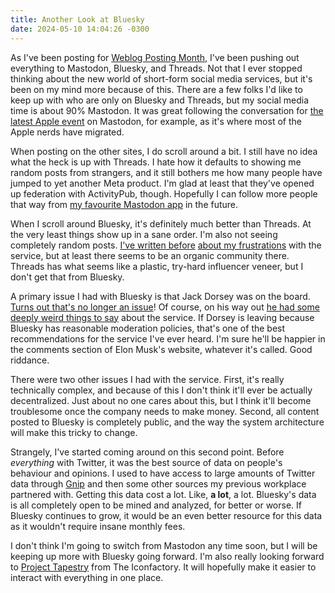 ```yaml
---
title: Another Look at Bluesky
date: 2024-05-10 14:04:26 -0300
---
```


As I've been posting for [Weblog Posting Month](https://anderegg.ca/2024/05/02/weblog-posting-month-2024), I've been pushing out everything to Mastodon, Bluesky, and Threads. Not that I ever stopped thinking about the new world of short-form social media services, but it's been on my mind more because of this. There are a few folks I'd like to keep up with who are only on Bluesky and Threads, but my social media time is about 90% Mastodon. It was great following the conversation for [the latest Apple event](https://anderegg.ca/2024/05/07/apples-may-2024-ipad-event) on Mastodon, for example, as it's where most of the Apple nerds have migrated.

When posting on the other sites, I do scroll around a bit. I still have no idea what the heck is up with Threads. I hate how it defaults to showing me random posts from strangers, and it still bothers me how many people have jumped to yet another Meta product. I'm glad at least that they've opened up federation with ActivityPub, though. Hopefully I can follow more people that way from [my favourite Mastodon app](https://mastodon.social/@MonaApp) in the future.

When I scroll around Bluesky, it's definitely much better than Threads. At the very least things show up in a sane order. I'm also not seeing completely random posts. [I've written before](https://anderegg.ca/2023/05/09/bluesky-frustrations) [about my frustrations](https://anderegg.ca/2024/02/24/bluesky-frustrations-part-2) with the service, but at least there seems to be an organic community there. Threads has what seems like a plastic, try-hard influencer veneer, but I don't get that from Bluesky.

A primary issue I had with Bluesky is that Jack Dorsey was on the board. [Turns out that's no longer an issue](https://www.theverge.com/2024/5/5/24149543/jack-dorsey-gone-bluesky-board)! Of course, on his way out [he had some deeply weird things to say](https://www.engadget.com/jack-dorsey-claims-bluesky-is-repeating-all-the-mistakes-he-made-at-twitter-234326121.html) about the service. If Dorsey is leaving because Bluesky has reasonable moderation policies, that's one of the best recommendations for the service I've ever heard. I'm sure he'll be happier in the comments section of Elon Musk's website, whatever it's called. Good riddance.

There were two other issues I had with the service. First, it's really technically complex, and because of this I don't think it'll ever be actually decentralized. Just about no one cares about this, but I think it'll become troublesome once the company needs to make money. Second, all content posted to Bluesky is completely public, and the way the system architecture will make this tricky to change.

Strangely, I've started coming around on this second point. Before *everything* with Twitter, it was the best source of data on people's behaviour and opinions. I used to have access to large amounts of Twitter data through [Gnip](https://en.wikipedia.org/wiki/Gnip) and then some other sources my previous workplace partnered with. Getting this data cost a lot. Like, **a lot**, a lot. Bluesky's data is all completely open to be mined and analyzed, for better or worse. If Bluesky continues to grow, it would be an even better resource for this data as it wouldn't require insane monthly fees.

I don't think I'm going to switch from Mastodon any time soon, but I will be keeping up more with Bluesky going forward. I'm also really looking forward to [Project Tapestry](https://www.kickstarter.com/projects/iconfactory/project-tapestry) from The Iconfactory. It will hopefully make it easier to interact with everything in one place.

